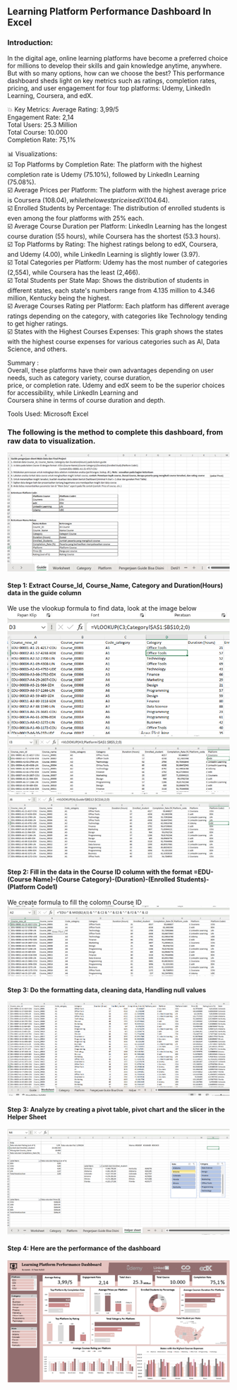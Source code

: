 ## Learning Platform Performance Dashboard In Excel

### Introduction: 
In the digital age, online learning platforms have become a preferred choice for millions to develop their skills and gain knowledge anytime, anywhere. But with so many options, how can we choose the best? This performance dashboard sheds light on key metrics such as ratings, completion rates, pricing, and user engagement for four top platforms: Udemy, LinkedIn Learning, Coursera, and edX.

💥 Key Metrics: 
Average Rating: 3,99/5
<br>Engagement Rate: 2,14
<br>Total Users: 25.3 Million 
<br>Total Course: 10.000
<br>Completion Rate: 75,1%

📊 Visualizations:
<br>☑️ Top Platforms by Completion Rate:
The platform with the highest completion rate is Udemy (75.10%), followed by LinkedIn Learning (75.08%).
<br>☑️ Average Prices per Platform:
The platform with the highest average price is Coursera ($108.04), while the lowest price is edX ($104.64).
<br>☑️ Enrolled Students by Percentage:
The distribution of enrolled students is even among the four platforms with 25% each.
<br>☑️ Average Course Duration per Platform:
LinkedIn Learning has the longest course duration (55 hours), while Coursera has the shortest (53.3 hours).
<br>☑️ Top Platforms by Rating:
The highest ratings belong to edX, Coursera, and Udemy (4.00), while LinkedIn Learning is slightly lower (3.97).
<br>☑️ Total Categories per Platform:
Udemy has the most number of categories (2,554), while Coursera has the least (2,466).
<br>☑️ Total Students per State Map:
Shows the distribution of students in different states, each state's numbers range from 4.135 million to 4.346 million, Kentucky being the highest.
<br>☑️ Average Courses Rating per Platform:
Each platform has different average ratings depending on the category, with categories like Technology tending to get higher ratings.
<br>☑️ States with the Highest Courses Expenses:
This graph shows the states with the highest course expenses for various categories such as AI, Data Science, and others.

Summary : 
<br>Overall, these platforms have their own advantages depending on user needs, such as category variety, course duration, <br>price, or completion rate. Udemy and edX seem to be the superior choices for accessibility, while LinkedIn Learning and <br>Coursera shine in terms of course duration and depth.

Tools Used: Microsoft Excel

### The following is the method to complete this dashboard, from raw data to visualization.

![alt text](https://github.com/amirahzubaidi/Learning-Platform-Performance-Dashboard-In-Excel/blob/main/Picture/Screenshot%202025-01-20%20073635.png?raw=true)

#### Step 1: Extract Course_Id, Course_Name, Category and Duration(Hours) data in the guide column
We use the vlookup formula to find data, look at the image below
<br>
![alt text](https://github.com/amirahzubaidi/Learning-Platform-Performance-Dashboard-In-Excel/blob/main/Picture/Screenshot%202025-01-20%20075035.png?raw=true)
<br>
![alt text](https://github.com/amirahzubaidi/Learning-Platform-Performance-Dashboard-In-Excel/blob/main/Picture/Screenshot%202025-01-20%20075145.png?raw=true)
<br>
![alt text](https://github.com/amirahzubaidi/Learning-Platform-Performance-Dashboard-In-Excel/blob/main/Picture/Screenshot%202025-01-20%20075155.png?raw=true)

#### Step 2: Fill in the data in the Course ID column with the format =EDU-(Course Name)-(Course Category)-(Duration)-(Enrolled Students)-(Platform Code1)
We create formula to fill the colomn Course ID
<br>
![alt text](https://github.com/amirahzubaidi/Learning-Platform-Performance-Dashboard-In-Excel/blob/main/Picture/Screenshot%202025-01-20%20074853.png?raw=true)

#### Step 3: Do the formatting data, cleaning data, Handling null values
![alt text](https://github.com/amirahzubaidi/Learning-Platform-Performance-Dashboard-In-Excel/blob/main/Picture/Screenshot%202025-01-20%20075215.png?raw=true)

#### Step 3: Analyze by creating a pivot table, pivot chart and the slicer in the Helper Sheet
![alt text](https://github.com/amirahzubaidi/Learning-Platform-Performance-Dashboard-In-Excel/blob/main/Picture/Screenshot%202025-01-20%20082313.png?raw=true)

#### Step 4: Here are the performance of the dashboard
![alt text](https://github.com/amirahzubaidi/Learning-Platform-Performance-Dashboard-In-Excel/blob/main/Screenshot%20Dashboard.png?raw=true)
